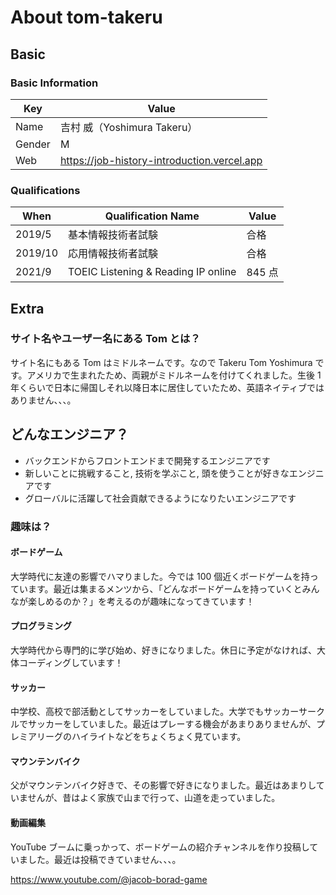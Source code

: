 # About tom-takeru

## Basic

### Basic Information

| Key    | Value                                       |
| ------ | ------------------------------------------- |
| Name   | 吉村 威（Yoshimura Takeru）                 |
| Gender | M                                           |
| Web    | https://job-history-introduction.vercel.app |

### Qualifications

| When    | Qualification Name                  | Value  |
| ------- | ----------------------------------- | ------ |
| 2019/5  | 基本情報技術者試験                  | 合格   |
| 2019/10 | 応用情報技術者試験                  | 合格   |
| 2021/9  | TOEIC Listening & Reading IP online | 845 点 |

## Extra

### サイト名やユーザー名にある Tom とは？

サイト名にもある Tom はミドルネームです。なので Takeru Tom Yoshimura です。アメリカで生まれたため、両親がミドルネームを付けてくれました。生後 1 年くらいで日本に帰国しそれ以降日本に居住していたため、英語ネイティブではありません、、、。

## どんなエンジニア？

- バックエンドからフロントエンドまで開発するエンジニアです
- 新しいことに挑戦すること, 技術を学ぶこと, 頭を使うことが好きなエンジニアです
- グローバルに活躍して社会貢献できるようになりたいエンジニアです

### 趣味は？

#### ボードゲーム

大学時代に友達の影響でハマりました。今では 100 個近くボードゲームを持っています。最近は集まるメンツから、「どんなボードゲームを持っていくとみんなが楽しめるのか？」を考えるのが趣味になってきています！

#### プログラミング

大学時代から専門的に学び始め、好きになりました。休日に予定がなければ、大体コーディングしています！

#### サッカー

中学校、高校で部活動としてサッカーをしていました。大学でもサッカーサークルでサッカーをしていました。最近はプレーする機会があまりありませんが、プレミアリーグのハイライトなどをちょくちょく見ています。

#### マウンテンバイク

父がマウンテンバイク好きで、その影響で好きになりました。最近はあまりしていませんが、昔はよく家族で山まで行って、山道を走っていました。

#### 動画編集

YouTube ブームに乗っかって、ボードゲームの紹介チャンネルを作り投稿していました。最近は投稿できていません、、、。

https://www.youtube.com/@jacob-borad-game
